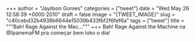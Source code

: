 
+++
author = "Jaydson Gomes"
categories = ["tweet"]
date = "Wed May 26 12:58:39 +0000 2010"
draft = false
image = "{TWEET_IMAGE}"
slug = "c40cebd32b4938b6644e15039b433fbf2f6fef6a"
tags = ["tweet"]
title = """Bah! Rage Against the Mac..."""
+++
Bah! Rage Against the Machine na @IpanemaFM pra começar bem loko o dia!
